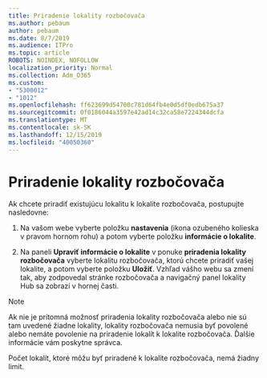 ```yaml
---
title: Priradenie lokality rozbočovača
ms.author: pebaum
author: pebaum
ms.date: 8/7/2019
ms.audience: ITPro
ms.topic: article
ROBOTS: NOINDEX, NOFOLLOW
localization_priority: Normal
ms.collection: Adm_O365
ms.custom:
- "5300012"
- "1012"
ms.openlocfilehash: ff623699d54700c781d64fb4e0d5df0edb675a37
ms.sourcegitcommit: 0f0186044a3597e42ad14c32ca58e7224344dcfa
ms.translationtype: MT
ms.contentlocale: sk-SK
ms.lasthandoff: 12/15/2019
ms.locfileid: "40050360"
---
```

# <a name="associate-a-hub-site"></a>Priradenie lokality rozbočovača

Ak chcete priradiť existujúcu lokalitu k lokalite rozbočovača, postupujte nasledovne:
  
1. Na vašom webe vyberte položku **nastavenia** (ikona ozubeného kolieska v pravom hornom rohu) a potom vyberte položku **informácie o lokalite**.

2. Na paneli **Upraviť informácie o lokalite** v ponuke **priradenia lokality rozbočovača** vyberte lokalitu rozbočovača, ktorú chcete priradiť vašej lokalite, a potom vyberte položku **Uložiť**. Vzhľad vášho webu sa zmení tak, aby zodpovedal stránke rozbočovača a navigačný panel lokality Hub sa zobrazí v hornej časti.

 > [!Note]
>Ak nie je prítomná možnosť priradenia lokality rozbočovača alebo nie sú tam uvedené žiadne lokality, lokality rozbočovača nemusia byť povolené alebo nemáte povolenie na priradenie lokalít k lokalite rozbočovača. Ďalšie informácie vám poskytne správca.
>
>Počet lokalít, ktoré môžu byť priradené k lokalite rozbočovača, nemá žiadny limit.
  